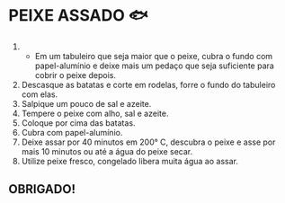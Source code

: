 # PEIXE ASSADO :fish:

1.  - Em um tabuleiro que seja maior que o peixe, cubra o fundo com papel-alumínio e deixe mais um pedaço que seja suficiente para cobrir o peixe depois.
2. Descasque as batatas e corte em rodelas, forre o fundo do tabuleiro com elas.
3. Salpique um pouco de sal e azeite.
4. Tempere o peixe com alho, sal e azeite.
5. Coloque por cima das batatas.
6. Cubra com papel-alumínio.
7. Deixe assar por 40 minutos em 200° C, descubra o peixe e asse por mais 10 minutos ou até a água do peixe secar.
8. Utilize peixe fresco, congelado libera muita água ao assar.

## OBRIGADO! 





